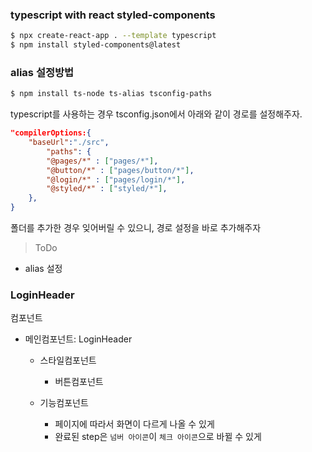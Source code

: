 ### typescript with react styled-components
```sh
$ npx create-react-app . --template typescript 
$ npm install styled-components@latest
```

### alias 설정방법
```sh 
$ npm install ts-node ts-alias tsconfig-paths
```
typescript를 사용하는 경우 tsconfig.json에서 아래와 같이 경로를 설정해주자.
```json
"compilerOptions:{
    "baseUrl":"./src",
        "paths": {
        "@pages/*" : ["pages/*"],
        "@button/*" : ["pages/button/*"],
        "@login/*" : ["pages/login/*"],
        "@styled/*" : ["styled/*"],
    },
}
```
폴더를 추가한 경우 잊어버릴 수 있으니, 경로 설정을 바로 추가해주자


>ToDo
- alias 설정


### LoginHeader
컴포넌트
- 메인컴포넌트: LoginHeader
    - 스타일컴포넌트
        - 버튼컴포넌트

    - 기능컴포넌트
        - 페이지에 따라서 화면이 다르게 나올 수 있게
        - 완료된 step은 `넘버 아이콘`이 `체크 아이콘`으로 바뀔 수 있게

